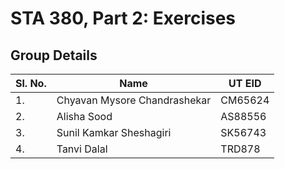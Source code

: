 # STA 380, Part 2: Exercises

## Group Details

| Sl. No.      | Name | UT EID |
| --- | --- | --- |
| 1. | Chyavan Mysore Chandrashekar | CM65624 |
| 2. | Alisha Sood | AS88556 |
| 3. | Sunil Kamkar Sheshagiri | SK56743 |
| 4. | Tanvi Dalal | TRD878 |

